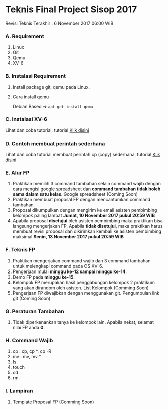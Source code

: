 # Teknis Final Project Sisop 2017

Revisi Teknis Terakhir : 6 November 2017 06:00 WIB

### A. Requirement
1. Linux
2. Git
3. Qemu
4. XV-6


### B. Instalasi Requirement
1. Install package git, qemu pada Linux.
2. Cara install qemu

    Debian Based => `apt-get install qemu`

### C. Instalasi XV-6
Lihat dan coba tutorial, tutorial [Klik disini](https://www.youtube.com/watch?v=ktkAlbcoz7o)

### D. Contoh membuat perintah sederhana
Lihat dan coba tutorial membuat perintah cp (copy) sederhana, tutorial [Klik disini](https://www.youtube.com/watch?v=ny56yjshACY)

### E. Alur FP
1. Praktikan memilih 3 command tambahan selain command wajib dengan cara mengisi google spreadsheet dan **command tambahan tidak boleh sama dalam satu kelas**. Google spreadsheet (Coming Soon)
2. Praktikan membuat proposal FP dengan mencantumkan command tambahan.
3. Proposal dikumpulkan dengan mengirim ke email asisten pembimbing kelompok paling lambat **Jumat, 10 November 2017 pukul 20:59 WIB**
4. Apabila proposal **disetujui** oleh asisten pembimbing maka praktikan bisa langsung mengerjakan FP. Apabila **tidak disetujui**, maka praktikan harus membuat revisi proposal dan dikirimkan kembali ke asisten pembimbing maksimal **Senin, 13 November 2017 pukul 20:59 WIB**

### F. Teknis FP
1. Praktikan mengerjakan command wajib dan 3 command tambahan untuk melengkapi command pada OS XV-6.
2. Pengerjaan mulai **minggu ke-12 sampai minggu ke-14**.
3. Demo FP pada **minggu ke-15**.
4. Kelompok FP merupakan hasil penggabungan kelompok 2 praktikum yang akan dirandom oleh asisten. List Kelompok (Comming Soon)
5. Pengerjaan FP diwajibkan dengan menggunakan git. Pengumpulan link git (Coming Soon)

### G. Peraturan Tambahan
1. Tidak diperkenankan tanya ke kelompok lain. Apabila nekat, selamat nilai FP anda **0**. 

### H. Command Wajib
1. cp : cp, cp *, cp -R
2. mv : mv, mv *
3. ls
4. touch
5. cd
6. rm

### I. Lampiran
1. Template Proposal FP (Comming Soon)




